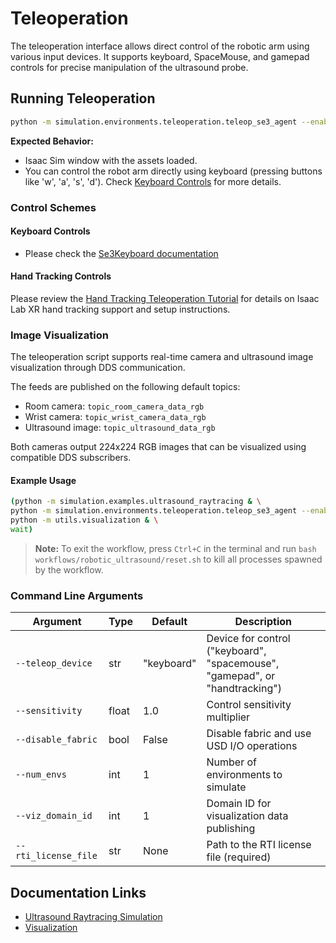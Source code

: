 # Teleoperation

The teleoperation interface allows direct control of the robotic arm using various input devices. It supports keyboard, SpaceMouse, and gamepad controls for precise manipulation of the ultrasound probe.

## Running Teleoperation

```bash
python -m simulation.environments.teleoperation.teleop_se3_agent --enable_cameras
```

**Expected Behavior:**
- Isaac Sim window with the assets loaded.
- You can control the robot arm directly using keyboard (pressing buttons like 'w', 'a', 's', 'd'). Check [Keyboard Controls](#keyboard-controls) for more details.

### Control Schemes

#### Keyboard Controls

- Please check the [Se3Keyboard documentation](https://isaac-sim.github.io/IsaacLab/main/source/api/lab/isaaclab.devices.html#isaaclab.devices.Se3Keyboard)

#### Hand Tracking Controls

Please review the [Hand Tracking Teleoperation Tutorial](../../../../../../tutorials/assets/bring_your_own_xr/README.md) for
details on Isaac Lab XR hand tracking support and setup instructions.

### Image Visualization

The teleoperation script supports real-time camera and ultrasound image visualization through DDS communication.

The feeds are published on the following default topics:
- Room camera: `topic_room_camera_data_rgb`
- Wrist camera: `topic_wrist_camera_data_rgb`
- Ultrasound image: `topic_ultrasound_data_rgb`

Both cameras output 224x224 RGB images that can be visualized using compatible DDS subscribers.

#### Example Usage

```sh
(python -m simulation.examples.ultrasound_raytracing & \
python -m simulation.environments.teleoperation.teleop_se3_agent --enable_cameras & \
python -m utils.visualization & \
wait)
```

> **Note:**
> To exit the workflow, press `Ctrl+C` in the terminal and run `bash workflows/robotic_ultrasound/reset.sh` to kill all processes spawned by the workflow.

### Command Line Arguments

| Argument | Type | Default | Description |
|----------|------|---------|-------------|
| `--teleop_device` | str | "keyboard" | Device for control ("keyboard", "spacemouse", "gamepad", or "handtracking") |
| `--sensitivity` | float | 1.0 | Control sensitivity multiplier |
| `--disable_fabric` | bool | False | Disable fabric and use USD I/O operations |
| `--num_envs` | int | 1 | Number of environments to simulate |
| `--viz_domain_id` | int | 1 | Domain ID for visualization data publishing |
| `--rti_license_file` | str | None | Path to the RTI license file (required) |

## Documentation Links

- [Ultrasound Raytracing Simulation](../../examples/README.md)
- [Visualization](../../../utils/README.md)
